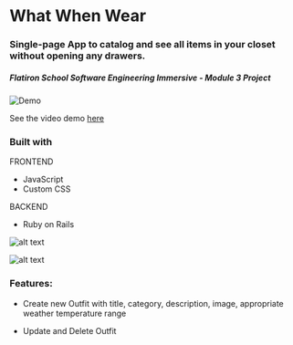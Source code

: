# What When Wear

### Single-page App to catalog and see all items in your closet without opening any drawers.

##### Flatiron School Software Engineering Immersive - Module 3 Project

![Demo](https://github.com/julianajlk/mod3-project-what-when-wear/tree/master/when_what_wear/clothes_frontend/src/images/WhenWhatWear_demo.gif)

See the video demo <a href="https://vimeo.com/297788002
">here</a>

### Built with

FRONTEND

- JavaScript
- Custom CSS

BACKEND

- Ruby on Rails

![alt text](https://github.com/julianajlk/mod3-project-what-when-wear/tree/master/when_what_wear/clothes_frontend/src/images/WhenWhatWear_1.png "WhenWhatWear Features")

![alt text](https://github.com/julianajlk/mod3-project-what-when-wear/tree/master/when_what_wear/clothes_frontend/src/images/WhenWhatWear_2.png "WhenWhatWear Features 2")

### Features:

- Create new Outfit with title, category, description, image, appropriate weather temperature range

- Update and Delete Outfit
